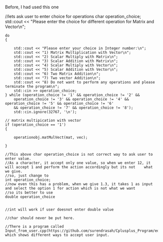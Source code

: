 Before, I had used this one

//lets ask user to enter choice for operations
	char operation_choice;
	std::cout << "Please enter the choice for different operation for Matrix and Vector\n";

	do
	{

		std::cout << "Please enter your choice in Integer number:\n";
		std::cout << "1) Matrix Multiplication with Vector\n";
		std::cout << "2) Scalar Multiply with Matrix\n";
		std::cout << "3) Scalar Addition with Matrix\n";
		std::cout << "4) Scalar Multiply with Vector\n";
		std::cout << "5) Scalar Addition with Vector\n";
		std::cout << "6) Two Matrix Addition\n";
		std::cout << "7) Two vector Addition\n";
		std::cout << "8) Do not want to perform any operations and please terminate the program\n";
		std::cin >> operation_choice;
	} while (operation_choice != '1' && operation_choice != '2' &&
		operation_choice != '3' && operation_choice != '4' && operation_choice != '5' && operation_choice != '6' 
		&& operation_choice != '7' && operation_choice != '8');
    	std::cin.ignore(32767, '\n');

	// matrix multipication with vector
	if (operation_choice == '1')
	{	

		operationobj.matMulVect(mat, vec);

	}
    
    //This above char operation_choice is not correct way to ask user to enter value. 
    //As a character, it accept only one value, so when we enter 12, it will accept 1 and perform the action accordingly but its not 	what we give.
    //so, just change to 
    int operation_choice;
    //now even this has a problem, when we give 1.3, it takes 1 as input and select the option 1 for action which is not what we want
    //so its better to use 
    double operation_choice
    
    
    //int will work if user doesnot enter double value
    
    //char should never be put here.
    
    //There is a program called Input_from_user.cpp(https://github.com/surendrasah/Cplusplus_Program/edit/master/)  which shows different ways to accept user input.

